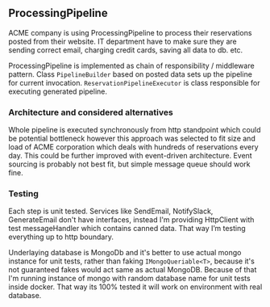 ## ProcessingPipeline

ACME company is using ProcessingPipeline to process their reservations posted from their website. IT department have to make sure they are sending correct email, charging credit cards, saving all data to db. etc. 

ProcessingPipeline is implemented as chain of responsibility / middleware pattern. Class `PipelineBuilder` based on posted data sets up the pipeline for current invocation. `ReservationPipelineExecutor` is class responsible for executing generated pipeline.

### Architecture and considered alternatives
Whole pipeline is executed synchronously from http standpoint which could be potential bottleneck however this approach was selected to fit size and load of ACME corporation which deals with hundreds of reservations every day. This could be further improved with event-driven architecture. Event sourcing is probably not best fit, but simple message queue should work fine.

### Testing
Each step is unit tested. Services like SendEmail, NotifySlack, GenerateEmail don't have interfaces, instead I'm providing HttpClient with test messageHandler which contains canned data. That way I’m testing everything up to http boundary. 

Underlaying database is MongoDb and it's better to use actual mongo instance for unit tests, rather than faking `IMongoQueriable<T>`, because it's not guaranteed fakes would act same as actual MongoDB. Because of that I'm running instance of mongo with random database name for unit tests inside docker. That way its 100% tested it will work on environment with real database. 
